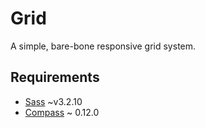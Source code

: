 # Grid

A simple, bare-bone responsive grid system.

## Requirements

* [Sass](http://sass-lang.com/) ~v3.2.10
* [Compass](http://compass-style.org/) ~ 0.12.0